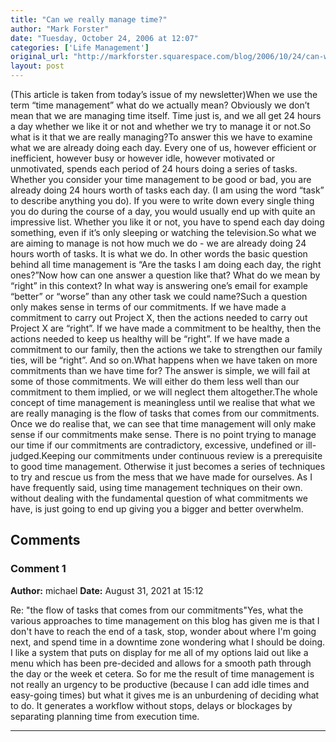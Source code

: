 ```yaml
---
title: "Can we really manage time?"
author: "Mark Forster"
date: "Tuesday, October 24, 2006 at 12:07"
categories: ['Life Management']
original_url: "http://markforster.squarespace.com/blog/2006/10/24/can-we-really-manage-time.html"
layout: post
---
```


(This article is taken from today’s issue of my newsletter)When we use the term “time management” what do we actually mean? Obviously we don’t mean that we are managing time itself. Time just is, and we all get 24 hours a day whether we like it or not and whether we try to manage it or not.So what is it that we are really managing?To answer this we have to examine what we are already doing each day. Every one of us, however efficient or inefficient, however busy or however idle, however motivated or unmotivated, spends each period of 24 hours doing a series of tasks. Whether you consider your time management to be good or bad, you are already doing 24 hours worth of tasks each day. (I am using the word “task” to describe anything you do). If you were to write down every single thing you do during the course of a day, you would usually end up with quite an impressive list. Whether you like it or not, you have to spend each day doing something, even if it’s only sleeping or watching the television.So what we are aiming to manage is not how much we do - we are already doing 24 hours worth of tasks. It is what we do. In other words the basic question behind all time management is “Are the tasks I am doing each day, the right ones?”Now how can one answer a question like that? What do we mean by “right” in this context? In what way is answering one’s email for example “better” or “worse” than any other task we could name?Such a question only makes sense in terms of our commitments. If we have made a commitment to carry out Project X, then the actions needed to carry out Project X are “right”. If we have made a commitment to be healthy, then the actions needed to keep us healthy will be “right”. If we have made a commitment to our family, then the actions we take to strengthen our family ties, will be “right”. And so on.What happens when we have taken on more commitments than we have time for? The answer is simple, we will fail at some of those commitments. We will either do them less well than our commitment to them implied, or we will neglect them altogether.The whole concept of time management is meaningless until we realise that what we are really managing is the flow of tasks that comes from our commitments. Once we do realise that, we can see that time management will only make sense if our commitments make sense. There is no point trying to manage our time if our commitments are contradictory, excessive, undefined or ill- judged.Keeping our commitments under continuous review is a prerequisite to good time management. Otherwise it just becomes a series of techniques to try and rescue us from the mess that we have made for ourselves. As I have frequently said, using time management techniques on their own. without dealing with the fundamental question of what commitments we have, is just going to end up giving you a bigger and better overwhelm.

## Comments

### Comment 1
**Author:** michael
**Date:** August 31, 2021 at 15:12

Re: "the flow of tasks that comes from our commitments"Yes, what the various approaches to time management on this blog has given me is that I don't have to reach the end of a task, stop, wonder about where I'm going next, and spend time in a downtime zone wondering what I should be doing. I like a system that puts on display for me all of my options laid out like a menu which has been pre-decided and allows for a smooth path through the day or the week et cetera. So for me the result of time management is not really an urgency to be productive (because I can add idle times and easy-going times) but what it gives me is an unburdening of deciding what to do. It generates a workflow without stops, delays or blockages by separating planning time from execution time.

---
